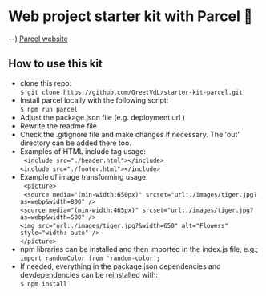 # Web project starter kit with Parcel :rocket:

--) [Parcel website](https://parceljs.org/)

## How to use this kit

- clone this repo:<br />
  `$ git clone https://github.com/GreetVdL/starter-kit-parcel.git`
- Install parcel locally with the following script:<br />
  `$ npm run parcel`
- Adjust the package.json file (e.g. deployment url )
- Rewrite the readme file
- Check the .gitignore file and make changes if necessary. The 'out' directory can be added there too.
- Examples of HTML include tag usage:<br />
  ` <include src="./header.html"></include>`<br />
  `<include src="./footer.html"></include>`
- Example of image transforming usage:<br />
  ` <picture>`<br />
  ` <source media="(min-width:650px)" srcset="url:./images/tiger.jpg?as=webp&width=800" />`<br />
  `<source media="(min-width:465px)" srcset="url:./images/tiger.jpg?as=webp&width=500" />`<br />
  `<img src="url:./images/tiger.jpg?&width=650" alt="Flowers" style="width: auto" />`<br />
  `</picture>`
- npm libraries can be installed and then imported in the index.js file, e.g.;<br />
  `import randomColor from 'random-color';`
- If needed, everything in the package.json dependencies and devdependencies can be reinstalled with:<br />
  `$ npm install`
